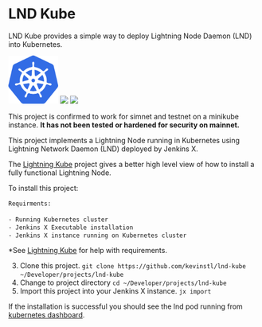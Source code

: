 # LND Kube

LND Kube provides a simple way to deploy Lightning Node Daemon (LND) into Kubernetes.           

[<img src="https://raw.githubusercontent.com/kubernetes/kubernetes/master/logo/logo.png" width="100px">](https://kubernetes.io/docs/home "Kubernetes")  [<img src="https://raw.githubusercontent.com/lightningnetwork/lnd/master/logo.png" width="100px">](https://github.com/lightningnetwork/lnd "LND")  [<img src="https://jenkins.io/images/logos/jenkins-x/jenkins-x-256.png" width="100px">](https://jenkins-x.io "Jenkins X")

This project is confirmed to work for simnet and testnet on a minikube instance. **It has not been tested or hardened for security on mainnet.**

This project implements a Lightning Node running in Kubernetes using Lightning Network Daemon (LND) deployed by Jenkins X. 

The [Lightning Kube](https://github.com/kevinstl/lightning-kube) project gives a better high level view of how to install a fully functional Lightning Node. 


To install this project:
```
Requirments:

- Running Kubernetes cluster
- Jenkins X Executable installation
- Jenkins X instance running on Kubernetes cluster
```
*See [Lightning Kube](https://github.com/kevinstl/lightning-kube) for help with requirements.

3. Clone this project. `git clone https://github.com/kevinstl/lnd-kube ~/Developer/projects/lnd-kube`
4. Change to project directory `cd ~/Developer/projects/lnd-kube`
5. Import this project into your Jenkins X instance. `jx import`

If the installation is successful you should see the lnd pod running from [kubernetes dashboard](http://minikube-easy:30000/#!/pod?namespace=lightning-kube).